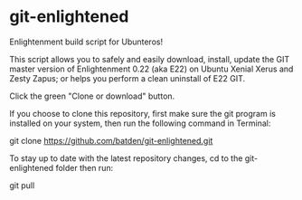 # git-enlightened
Enlightenment build script for Ubunteros!

This script allows you to safely and easily download, install, update the GIT
master version of Enlightenment 0.22 (aka E22) on Ubuntu Xenial Xerus
and Zesty Zapus; or helps you perform a clean uninstall of E22 GIT.

Click the green "Clone or download" button.

If you choose to clone this repository, first make sure the git program is installed
on your system,
then run the following command in Terminal:

git clone https://github.com/batden/git-enlightened.git

To stay up to date with the latest repository changes, cd to the git-enlightened folder
then run:

git pull
